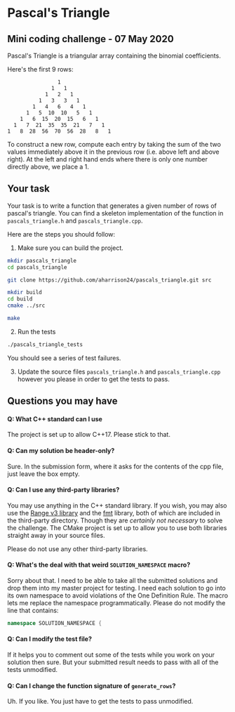 # Pascal's Triangle
## Mini coding challenge - 07 May 2020

Pascal's Triangle is a triangular array containing the binomial coefficients.

Here's the first 9 rows:

                    1
                  1   1
                1   2   1
              1   3   3   1
            1   4   6   4   1
          1   5  10  10   5   1
        1   6  15  20  15   6   1
      1   7  21  35  35  21   7   1
    1   8  28  56  70  56  28   8   1

To construct a new row, compute each entry by taking the sum of the two values
immediately above it in the previous row (i.e. above left and above right). At
the left and right hand ends where there is only one number directly above, we
place a 1.

## Your task

Your task is to write a function that generates a given number of rows of
pascal's triangle. You can find a skeleton implementation of the function in
`pascals_triangle.h` and `pascals_triangle.cpp`.

Here are the steps you should follow:

1. Make sure you can build the project.
  ```bash
  mkdir pascals_triangle
  cd pascals_triangle

  git clone https://github.com/aharrison24/pascals_triangle.git src

  mkdir build
  cd build
  cmake ../src

  make
  ```

2. Run the tests
  ```bash
  ./pascals_triangle_tests
  ```
  You should see a series of test failures.
  
3. Update the source files `pascals_triangle.h` and `pascals_triangle.cpp`
   however you please in order to get the tests to pass.
   
## Questions you may have

#### Q: What C++ standard can I use
The project is set up to allow C++17. Please stick to that.

#### Q: Can my solution be header-only?
Sure. In the submission form, where it asks for the contents of the cpp file,
just leave the box empty.

#### Q: Can I use any third-party libraries?
You may use anything in the C++ standard library. If you wish, you may also use
the [Range v3 library](https://ericniebler.github.io/range-v3/) and the
[fmt](https://fmt.dev/latest/) library, both of which are included in the
third-party directory. Though they are *certainly not necessary* to solve the
challenge. The CMake project is set up to allow you to use both libraries
straight away in your source files.

Please do not use any other third-party libraries.

#### Q: What's the deal with that weird `SOLUTION_NAMESPACE` macro?
Sorry about that. I need to be able to take all the submitted solutions and drop
them into my master project for testing. I need each solution to go into its own
namespace to avoid violations of the One Definition Rule. The macro lets me
replace the namespace programmatically. Please do not modify the line that
contains:
```c++
namespace SOLUTION_NAMESPACE {
```
  
#### Q: Can I modify the test file?
If it helps you to comment out some of the tests while you work on your solution
then sure. But your submitted result needs to pass with all of the tests
unmodified.
  
#### Q: Can I change the function signature of `generate_rows`?
Uh. If you like. You just have to get the tests to pass unmodified.
